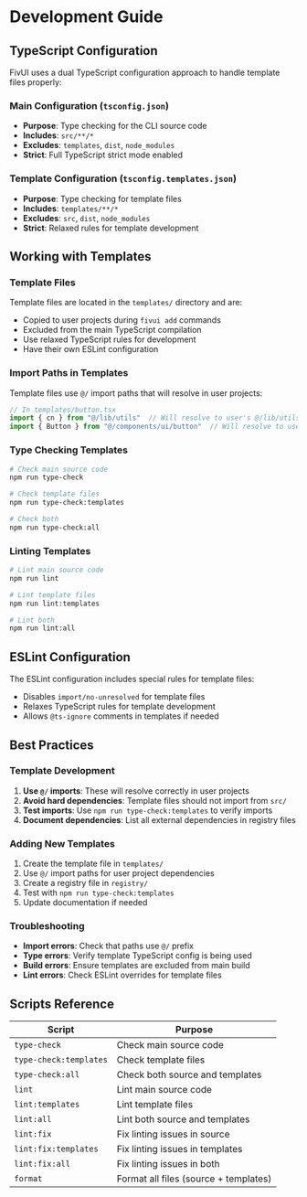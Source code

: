 # Development Guide

## TypeScript Configuration

FivUI uses a dual TypeScript configuration approach to handle template files properly:

### Main Configuration (`tsconfig.json`)
- **Purpose**: Type checking for the CLI source code
- **Includes**: `src/**/*`
- **Excludes**: `templates`, `dist`, `node_modules`
- **Strict**: Full TypeScript strict mode enabled

### Template Configuration (`tsconfig.templates.json`)
- **Purpose**: Type checking for template files
- **Includes**: `templates/**/*`
- **Excludes**: `src`, `dist`, `node_modules`
- **Strict**: Relaxed rules for template development

## Working with Templates

### Template Files
Template files are located in the `templates/` directory and are:
- Copied to user projects during `fivui add` commands
- Excluded from the main TypeScript compilation
- Use relaxed TypeScript rules for development
- Have their own ESLint configuration

### Import Paths in Templates
Template files use `@/` import paths that will resolve in user projects:
```typescript
// In templates/button.tsx
import { cn } from "@/lib/utils"  // Will resolve to user's @/lib/utils
import { Button } from "@/components/ui/button"  // Will resolve to user's components
```

### Type Checking Templates
```bash
# Check main source code
npm run type-check

# Check template files
npm run type-check:templates

# Check both
npm run type-check:all
```

### Linting Templates
```bash
# Lint main source code
npm run lint

# Lint template files
npm run lint:templates

# Lint both
npm run lint:all
```

## ESLint Configuration

The ESLint configuration includes special rules for template files:
- Disables `import/no-unresolved` for template files
- Relaxes TypeScript rules for template development
- Allows `@ts-ignore` comments in templates if needed

## Best Practices

### Template Development
1. **Use `@/` imports**: These will resolve correctly in user projects
2. **Avoid hard dependencies**: Template files should not import from `src/`
3. **Test imports**: Use `npm run type-check:templates` to verify imports
4. **Document dependencies**: List all external dependencies in registry files

### Adding New Templates
1. Create the template file in `templates/`
2. Use `@/` import paths for user project dependencies
3. Create a registry file in `registry/`
4. Test with `npm run type-check:templates`
5. Update documentation if needed

### Troubleshooting
- **Import errors**: Check that paths use `@/` prefix
- **Type errors**: Verify template TypeScript config is being used
- **Build errors**: Ensure templates are excluded from main build
- **Lint errors**: Check ESLint overrides for template files

## Scripts Reference

| Script | Purpose |
|--------|---------|
| `type-check` | Check main source code |
| `type-check:templates` | Check template files |
| `type-check:all` | Check both source and templates |
| `lint` | Lint main source code |
| `lint:templates` | Lint template files |
| `lint:all` | Lint both source and templates |
| `lint:fix` | Fix linting issues in source |
| `lint:fix:templates` | Fix linting issues in templates |
| `lint:fix:all` | Fix linting issues in both |
| `format` | Format all files (source + templates) | 